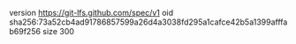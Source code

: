 version https://git-lfs.github.com/spec/v1
oid sha256:73a52cb4ad91786857599a26d4a3038fd295a1cafce42b5a1399afffab69f256
size 300

